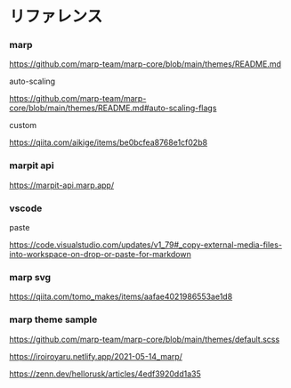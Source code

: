 # リファレンス

### marp

https://github.com/marp-team/marp-core/blob/main/themes/README.md

auto-scaling

https://github.com/marp-team/marp-core/blob/main/themes/README.md#auto-scaling-flags

custom

https://qiita.com/aikige/items/be0bcfea8768e1cf02b8

### marpit api

https://marpit-api.marp.app/

### vscode
paste

https://code.visualstudio.com/updates/v1_79#_copy-external-media-files-into-workspace-on-drop-or-paste-for-markdown

### marp svg
https://qiita.com/tomo_makes/items/aafae4021986553ae1d8


### marp theme sample
https://github.com/marp-team/marp-core/blob/main/themes/default.scss

https://iroiroyaru.netlify.app/2021-05-14_marp/

https://zenn.dev/hellorusk/articles/4edf3920dd1a35
